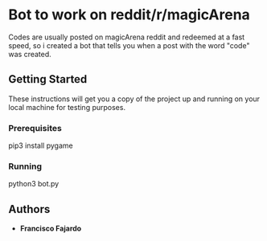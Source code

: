 # Bot to work on reddit/r/magicArena

Codes are usually posted on magicArena reddit and redeemed at a fast speed, so i created a bot that tells you when a post with the word "code" was created. 

## Getting Started

These instructions will get you a copy of the project up and running on your local machine for testing purposes.

### Prerequisites

pip3 install pygame

### Running

python3 bot.py


## Authors

* **Francisco Fajardo** 





  
